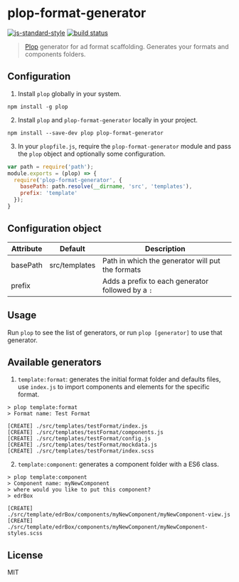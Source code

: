 # plop-format-generator

[![js-standard-style](https://cdn.rawgit.com/feross/standard/master/badge.svg)](https://github.com/feross/standard)
[![build status](https://img.shields.io/travis/quadorg/plop-format-generator.svg?style=flat-square)](https://travis-ci.org/quadorg/plop-format-generator)

> [Plop](http://github.com/amwmedia/plop) generator for ad format scaffolding. Generates your formats and components folders.

## Configuration
1. Install `plop` globally in your system.
```
npm install -g plop
```
2. Install `plop` and `plop-format-generator` locally in your project.
```
npm install --save-dev plop plop-format-generator
```
3. In your `plopfile.js`, require the `plop-format-generator` module and pass the `plop` object and optionally some configuration.
```js
var path = require('path');
module.exports = (plop) => {
  require('plop-format-generator', {
    basePath: path.resolve(__dirname, 'src', 'templates'),
    prefix: 'template'
  });
}
```

## Configuration object
| Attribute | Default   | Description                                       |
| --------- | --------- |-------------------------------------------------- |
| basePath  | src/templates | Path in which the generator will put the formats        |
| prefix    |           | Adds a prefix to each generator followed by a `:` |

## Usage
Run `plop` to see the list of generators, or run `plop [generator]` to use that generator.

## Available generators
1. `template:format`: generates the initial format folder and defaults files, use `index.js` to import components and elements for the specific format.

  ```
  > plop template:format
  > Format name: Test Format

  [CREATE] ./src/templates/testFormat/index.js
  [CREATE] ./src/templates/testFormat/components.js
  [CREATE] ./src/templates/testFormat/config.js
  [CREATE] ./src/templates/testFormat/mockdata.js
  [CREATE] ./src/templates/testFormat/index.scss
  ```
  
2. `template:component`: generates a component folder with a ES6 class.
  
  ```
  > plop template:component
  > Component name: myNewComponent
  > where would you like to put this component?
  > edrBox

  [CREATE] ./src/template/edrBox/components/myNewComponent/myNewComponent-view.js
  [CREATE] ./src/template/edrBox/components/myNewComponent/myNewComponent-styles.scss
  ```

## License
MIT
